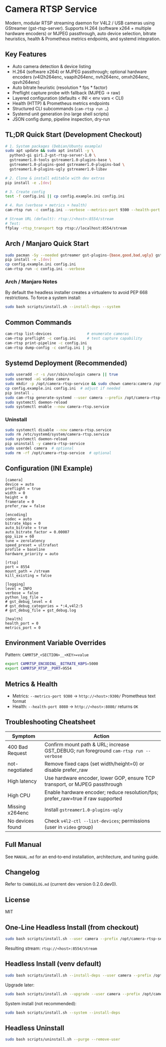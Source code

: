 # Camera RTSP Service

Modern, modular RTSP streaming daemon for V4L2 / USB cameras using GStreamer (gst-rtsp-server).
Supports H.264 (software x264 + multiple hardware encoders) or MJPEG passthrough, auto device
selection, bitrate heuristics, health & Prometheus metrics endpoints, and systemd integration.

## Key Features
- Auto camera detection & device listing
- H.264 (software x264) or MJPEG passthrough; optional hardware encoders (v4l2h264enc, vaapih264enc, nvh264enc, omxh264enc, qsvh264enc)
- Auto bitrate heuristic (resolution * fps * factor)
- Preflight capture probe with fallback (MJPEG -> raw)
- Layered configuration (defaults < INI < env vars < CLI)
- Health (HTTP) & Prometheus metrics endpoints
- Structured CLI subcommands (`cam-rtsp run …`)
- Systemd unit generation (no large shell scripts)
- JSON config dump, pipeline inspection, dry-run

## TL;DR Quick Start (Development Checkout)
```bash
# 1. System packages (Debian/Ubuntu example)
sudo apt update && sudo apt install -y \
  python3-gi gir1.2-gst-rtsp-server-1.0 \
  gstreamer1.0-tools gstreamer1.0-plugins-base \
  gstreamer1.0-plugins-good gstreamer1.0-plugins-bad \
  gstreamer1.0-plugins-ugly gstreamer1.0-libav

# 2. Clone & install editable with dev extras
pip install -e .[dev]

# 3. Create config
test -f config.ini || cp config.example.ini config.ini

# 4. Run (verbose + metrics + health)
cam-rtsp run -c config.ini --verbose --metrics-port 9300 --health-port 8080

# Stream URL (default): rtsp://<host>:8554/stream
# Test:
ffplay -rtsp_transport tcp rtsp://localhost:8554/stream
```

## Arch / Manjaro Quick Start
```bash
sudo pacman -Sy --needed gstreamer gst-plugins-{base,good,bad,ugly} gst-libav gst-rtsp-server python-gobject python-pip
pip install -e .[dev]
cp config.example.ini config.ini
cam-rtsp run -c config.ini --verbose
```

### Arch / Manjaro Notes
By default the headless installer creates a virtualenv to avoid PEP 668 restrictions. To force a system install:
```bash
sudo bash scripts/install.sh --install-deps --system
```

## Common Commands
```bash
cam-rtsp list-devices                # enumerate cameras
cam-rtsp preflight -c config.ini     # test capture capability
cam-rtsp print-pipeline -c config.ini
cam-rtsp dump-config -c config.ini | jq
```

## Systemd Deployment (Recommended)
```bash
sudo useradd -r -s /usr/sbin/nologin camera || true
sudo usermod -aG video camera
sudo mkdir -p /opt/camera-rtsp-service && sudo chown camera:camera /opt/camera-rtsp-service
cp config.example.ini config.ini  # adjust if needed
pip install .
sudo cam-rtsp generate-systemd --user camera --prefix /opt/camera-rtsp-service --config /opt/camera-rtsp-service/config.ini
sudo systemctl daemon-reload
sudo systemctl enable --now camera-rtsp.service
```

### Uninstall
```bash
sudo systemctl disable --now camera-rtsp.service
sudo rm /etc/systemd/system/camera-rtsp.service
sudo systemctl daemon-reload
pip uninstall -y camera-rtsp-service
sudo userdel camera  # optional
sudo rm -rf /opt/camera-rtsp-service  # optional
```

## Configuration (INI Example)
```
[camera]
device = auto
preflight = true
width = 0
height = 0
framerate = 0
prefer_raw = false

[encoding]
codec = auto
bitrate_kbps = 0
auto_bitrate = true
auto_bitrate_factor = 0.00007
gop_size = 60
tune = zerolatency
speed_preset = ultrafast
profile = baseline
hardware_priority = auto

[rtsp]
port = 8554
mount_path = /stream
kill_existing = false

[logging]
level = INFO
verbose = false
python_log_file =
# gst_debug_level = 4
# gst_debug_categories = *:4,v4l2:5
# gst_debug_file = gst_debug.log

[health]
health_port = 0
metrics_port = 0
```

## Environment Variable Overrides
Pattern: `CAMRTSP_<SECTION>__<KEY>=value`
```bash
export CAMRTSP_ENCODING__BITRATE_KBPS=5000
export CAMRTSP_RTSP__PORT=9554
```

## Metrics & Health
- Metrics: `--metrics-port 9300` -> `http://<host>:9300/` Prometheus text format
- Health:  `--health-port 8080`  -> `http://<host>:8080/` returns `OK`

## Troubleshooting Cheatsheet
| Symptom | Action |
|---------|--------|
| 400 Bad Request | Confirm mount path & URL; increase GST_DEBUG; run foreground `cam-rtsp run --verbose` |
| not-negotiated | Remove fixed caps (set width/height=0) or disable prefer_raw |
| High latency | Use hardware encoder, lower GOP, ensure TCP transport, or MJPEG passthrough |
| High CPU | Enable hardware encoder; reduce resolution/fps; prefer_raw=true if raw supported |
| Missing x264enc | Install `gstreamer1.0-plugins-ugly` |
| No devices found | Check `v4l2-ctl --list-devices`; permissions (user in `video` group) |

## Full Manual
See `MANUAL.md` for an end‑to‑end installation, architecture, and tuning guide.

## Changelog
Refer to `CHANGELOG.md` (current dev version 0.2.0.dev0).

## License
MIT

## One-Line Headless Install (from checkout)
```bash
sudo bash scripts/install.sh --user camera --prefix /opt/camera-rtsp-service --port 8554
```
Resulting stream: `rtsp://<host>:8554/stream`

## Headless Install (venv default)
```bash
sudo bash scripts/install.sh --install-deps --user camera --prefix /opt/camera-rtsp-service --metrics-port 9300 --health-port 8080
```
Upgrade later:
```bash
sudo bash scripts/install.sh --upgrade --user camera --prefix /opt/camera-rtsp-service
```
System install (not recommended):
```bash
sudo bash scripts/install.sh --system --install-deps
```

## Headless Uninstall
```bash
sudo bash scripts/uninstall.sh --purge --remove-user
```
